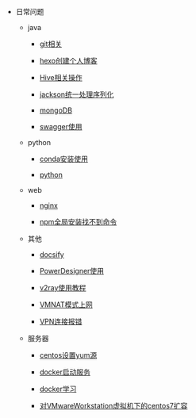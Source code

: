  - 日常问题

   - java

     - [git相关](daily\java\git相关.md)

     - [hexo创建个人博客](daily\java\hexo创建个人博客.md)

     - [Hive相关操作](daily\java\Hive相关操作.md)

     - [jackson统一处理序列化](daily\java\jackson统一处理序列化.md)

     - [mongoDB](daily\java\mongoDB.md)

     - [swagger使用](daily\java\swagger使用.md)

   - python

     - [conda安装使用](daily\python\conda安装使用.md)

     - [python](daily\python\python.md)

   - web

     - [nginx](daily\web\nginx.md)

     - [npm全局安装找不到命令](daily\web\npm全局安装找不到命令.md)

   - 其他

     - [docsify](daily\其他\docsify.md)

     - [PowerDesigner使用](daily\其他\PowerDesigner使用.md)

     - [v2ray使用教程](daily\其他\v2ray使用教程.md)

     - [VMNAT模式上网](daily\其他\VMNAT模式上网.md)

     - [VPN连接报错](daily\其他\VPN连接报错.md)

   - 服务器

     - [centos设置yum源](daily\服务器\centos设置yum源.md)

     - [docker启动服务](daily\服务器\docker启动服务.md)

     - [docker学习](daily\服务器\docker学习.md)

     - [对VMwareWorkstation虚拟机下的centos7扩容](daily\服务器\对VMwareWorkstation虚拟机下的centos7扩容.md)




